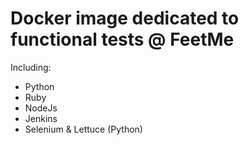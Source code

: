 # Docker image dedicated to functional tests @ FeetMe

Including:
- Python
- Ruby
- NodeJs
- Jenkins
- Selenium & Lettuce (Python)
